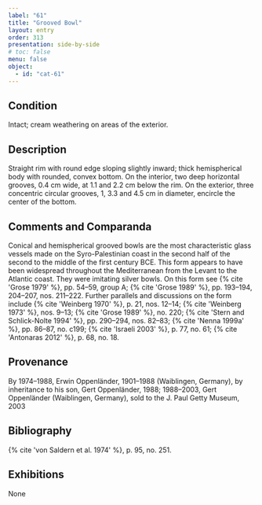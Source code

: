 ```yaml
---
label: "61"
title: "Grooved Bowl"
layout: entry
order: 313
presentation: side-by-side
# toc: false
menu: false
object:
  - id: "cat-61"
---
```


## Condition

Intact; cream weathering on areas of the exterior.

## Description

Straight rim with round edge sloping slightly inward; thick hemispherical body with rounded, convex bottom. On the interior, two deep horizontal grooves, 0.4 cm wide, at 1.1 and 2.2 cm below the rim. On the exterior, three concentric circular grooves, 1, 3.3 and 4.5 cm in diameter, encircle the center of the bottom.

## Comments and Comparanda

Conical and hemispherical grooved bowls are the most characteristic glass vessels made on the Syro-Palestinian coast in the second half of the second to the middle of the first century BCE. This form appears to have been widespread throughout the Mediterranean from the Levant to the Atlantic coast. They were imitating silver bowls. On this form see {% cite 'Grose 1979' %}, pp. 54–59, group A; {% cite 'Grose 1989' %}, pp. 193–194, 204–207, nos. 211–222. Further parallels and discussions on the form include {% cite 'Weinberg 1970' %}, p. 21, nos. 12–14; {% cite 'Weinberg 1973' %}, nos. 9–13; {% cite 'Grose 1989' %}, no. 220; {% cite 'Stern and Schlick-Nolte 1994' %}, pp. 290–294, nos. 82–83; {% cite 'Nenna 1999a' %}, pp. 86–87, no. c199; {% cite 'Israeli 2003' %}, p. 77, no. 61; {% cite 'Antonaras 2012' %}, p. 68, no. 18.

## Provenance

By 1974–1988, Erwin Oppenländer, 1901–1988 (Waiblingen, Germany), by inheritance to his son, Gert Oppenländer, 1988; 1988–2003, Gert Oppenländer (Waiblingen, Germany), sold to the J. Paul Getty Museum, 2003

## Bibliography

{% cite 'von Saldern et al. 1974' %}, p. 95, no. 251.

## Exhibitions

None